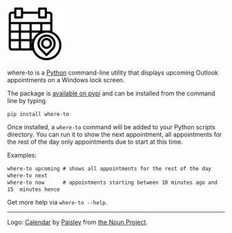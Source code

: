 ![where-to logo](https://github.com/blairconrad/where-to/raw/master/assets/where-to-128.png "where-to logo")

where-to is a [Python](https://www.python.org/) command-line utility that
displays upcoming Outlook appointments on a Windows lock screen.

The package is [available on pypi](https://pypi.org/project/where-to/) and can
be installed from the command line by typing

```
pip install where-to
```

Once installed, a `where-to` command will be added to your Python scripts
directory. You can run it to show the next appointment, all appointments for the
rest of the day only appointments due to start at this time.

Examples:

```shell
where-to upcoming # shows all appointments for the rest of the day
where-to next
where-to now      # appointments starting between 10 minutes ago and 15  minutes hence
```

Get more help via `where-to --help`.

----
Logo: [Calendar](https://thenounproject.com/paisley.299/uploads/?i=1968675) by
[Paisley](https://thenounproject.com/paisley.299/) from
[the Noun Project](https://thenounproject.com/).
